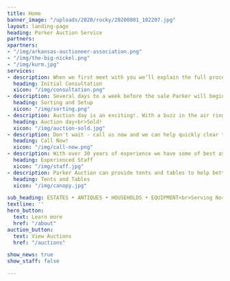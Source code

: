 ```yaml
---
title: Home
banner_image: "/uploads/2020/rocky/20200801_102207.jpg"
layout: landing-page
heading: Parker Auction Service
partners:
xpartners:
- "/img/arkansas-auctioneer-association.png"
- "/img/the-big-nickel.png"
- "/img/kurm.jpg"
services:
- description: When we first meet with you we’ll explain the full process of having an auction so that you are completely aware of everything that we’re handling for you. So if you don’t remember everything, don’t worry, we will.
  heading: Initial Consultation
  xicon: "/img/consultation.png"
- description: Several days to a week before the sale Parker will begin the general sorting and setup. Trailers, tables and sometimes tents will be brought in to help in the process. Its a lot of work and you’ll be glad that you hired us to do it for you.
  heading: Sorting and Setup
  xicon: "/img/sorting.png"
- description: Auction day is an exciting!. With a buzz in the air ringmen show up and eagerly associate themselves with the items they’ll soon be catching bids on. In a conveinent location buyers will quickly register for numbers. 
  heading: Auction day<br>Sold!
  xicon: "/img/auction-sold.jpg"
- description: Don't wait - call us now and we can help quickly clear the clutter and put cash in your hand!<br> (479) 846-3918 
  heading: Call Now!
  xicon: "/img/call-now.png"
- description: With over 30 years of experience we have some of best associates in the auction industy. 
  heading: Experienced Staff
  xicon: "/img/staff.jpg"
- description: Parker Auction can provide tents and tables to help better display your items.
  heading: Tents and Tables
  xicon: "/img/canopy.jpg"

sub_heading: ESTATES • ANTIQUES • HOUSEHOLDS • EQUIPMENT<br>Serving Northwest Arkansas for over 30 years
textline: ''
hero_button:
  text: Learn more
  href: "/about"
auction_button:
  text: View Auctions
  href: "/auctions"

show_news: true
show_staff: false

---
```

